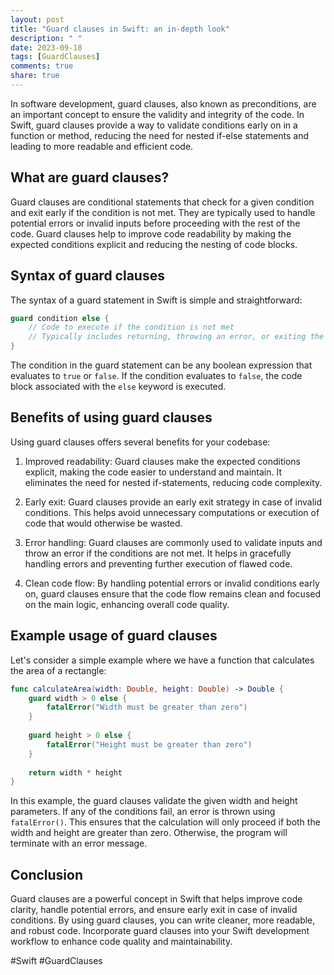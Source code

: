 ```yaml
---
layout: post
title: "Guard clauses in Swift: an in-depth look"
description: " "
date: 2023-09-18
tags: [GuardClauses]
comments: true
share: true
---
```


In software development, guard clauses, also known as preconditions, are an important concept to ensure the validity and integrity of the code. In Swift, guard clauses provide a way to validate conditions early on in a function or method, reducing the need for nested if-else statements and leading to more readable and efficient code.

## What are guard clauses?

Guard clauses are conditional statements that check for a given condition and exit early if the condition is not met. They are typically used to handle potential errors or invalid inputs before proceeding with the rest of the code. Guard clauses help to improve code readability by making the expected conditions explicit and reducing the nesting of code blocks.

## Syntax of guard clauses

The syntax of a guard statement in Swift is simple and straightforward:

```swift
guard condition else {
    // Code to execute if the condition is not met
    // Typically includes returning, throwing an error, or exiting the current scope
}
```

The condition in the guard statement can be any boolean expression that evaluates to `true` or `false`. If the condition evaluates to `false`, the code block associated with the `else` keyword is executed.

## Benefits of using guard clauses

Using guard clauses offers several benefits for your codebase:

1. Improved readability: Guard clauses make the expected conditions explicit, making the code easier to understand and maintain. It eliminates the need for nested if-statements, reducing code complexity.

2. Early exit: Guard clauses provide an early exit strategy in case of invalid conditions. This helps avoid unnecessary computations or execution of code that would otherwise be wasted.

3. Error handling: Guard clauses are commonly used to validate inputs and throw an error if the conditions are not met. It helps in gracefully handling errors and preventing further execution of flawed code.

4. Clean code flow: By handling potential errors or invalid conditions early on, guard clauses ensure that the code flow remains clean and focused on the main logic, enhancing overall code quality.

## Example usage of guard clauses

Let's consider a simple example where we have a function that calculates the area of a rectangle:

```swift
func calculateArea(width: Double, height: Double) -> Double {
    guard width > 0 else {
        fatalError("Width must be greater than zero")
    }
    
    guard height > 0 else {
        fatalError("Height must be greater than zero")
    }
    
    return width * height
}
```

In this example, the guard clauses validate the given width and height parameters. If any of the conditions fail, an error is thrown using `fatalError()`. This ensures that the calculation will only proceed if both the width and height are greater than zero. Otherwise, the program will terminate with an error message.

## Conclusion

Guard clauses are a powerful concept in Swift that helps improve code clarity, handle potential errors, and ensure early exit in case of invalid conditions. By using guard clauses, you can write cleaner, more readable, and robust code. Incorporate guard clauses into your Swift development workflow to enhance code quality and maintainability.

#Swift #GuardClauses